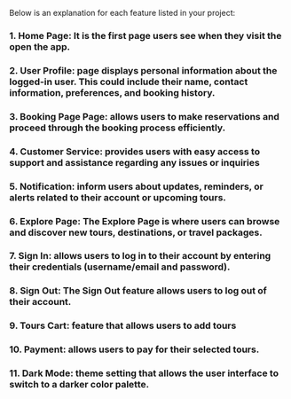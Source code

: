 Below is an explanation for each feature listed in your project:

### 1. **Home Page**: It is the first page users see when they visit the open the app.

### 2. **User Profile**: page displays personal information about the logged-in user. This could include their name, contact information, preferences, and booking history.

### 3. **Booking Page Page**: allows users to make reservations and proceed through the booking process efficiently.

### 4. **Customer Service**: provides users with easy access to support and assistance regarding any issues or inquiries

### 5. **Notification**: inform users about updates, reminders, or alerts related to their account or upcoming tours.

### 6. **Explore Page**: The **Explore Page** is where users can browse and discover new tours, destinations, or travel packages. 

### 7. **Sign In**: allows users to log in to their account by entering their credentials (username/email and password). 

### 8. **Sign Out**: The **Sign Out** feature allows users to log out of their account.

### 9. **Tours Cart**: feature that allows users to add tours 

### 10. **Payment**: allows users to pay for their selected tours.

### 11. **Dark Mode**: theme setting that allows the user interface to switch to a darker color palette.

